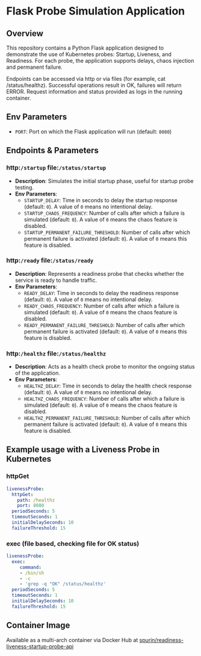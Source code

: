 # Flask Probe Simulation Application

## Overview

This repository contains a Python Flask application designed to demonstrate the use of Kubernetes probes: Startup, Liveness, and Readiness. For each probe, the application supports delays, chaos injection and permanent failure.

Endpoints can be accessed via http or via files (for example, cat /status/healthz). Successful operations result in OK, failures will return ERROR. Request information and status provided as logs in the running container.

## Env Parameters

- `PORT`: Port on which the Flask application will run (default: `8080`)

## Endpoints & Parameters

### http:`/startup` file:`/status/startup`

- **Description**: Simulates the initial startup phase, useful for startup probe testing.
- **Env Parameters**:
  - `STARTUP_DELAY`: Time in seconds to delay the startup response (default: `0`). A value of `0` means no intentional delay.
  - `STARTUP_CHAOS_FREQUENCY`: Number of calls after which a failure is simulated (default: `0`). A value of `0` means the chaos feature is disabled.
  - `STARTUP_PERMANENT_FAILURE_THRESHOLD`: Number of calls after which permanent failure is activated (default: `0`). A value of `0` means this feature is disabled.

### http:`/ready` file:`/status/ready`

- **Description**: Represents a readiness probe that checks whether the service is ready to handle traffic.
- **Env Parameters**:
  - `READY_DELAY`: Time in seconds to delay the readiness response (default: `0`). A value of `0` means no intentional delay.
  - `READY_CHAOS_FREQUENCY`: Number of calls after which a failure is simulated (default: `0`). A value of `0` means the chaos feature is disabled.
  - `READY_PERMANENT_FAILURE_THRESHOLD`: Number of calls after which permanent failure is activated (default: `0`). A value of `0` means this feature is disabled.

### http:`/healthz` file:`/status/healthz`

- **Description**: Acts as a health check probe to monitor the ongoing status of the application.
- **Env Parameters**:
  - `HEALTHZ_DELAY`: Time in seconds to delay the health check response (default: `0`). A value of `0` means no intentional delay.
  - `HEALTHZ_CHAOS_FREQUENCY`: Number of calls after which a failure is simulated (default: `0`). A value of `0` means the chaos feature is disabled.
  - `HEALTHZ_PERMANENT_FAILURE_THRESHOLD`: Number of calls after which permanent failure is activated (default: `0`). A value of `0` means this feature is disabled.

## Example usage with a Liveness Probe in Kubernetes

### httpGet

```yaml
livenessProbe:
  httpGet:
    path: /healthz
    port: 8080
  periodSeconds: 5
  timeoutSeconds: 1
  initialDelaySeconds: 10
  failureThreshold: 15
```

### exec (file based, checking file for OK status)

```yaml
livenessProbe:
  exec:
     command:
     - /bin/sh
     - -c
     - 'grep -q "OK" /status/healthz'
  periodSeconds: 5
  timeoutSeconds: 1
  initialDelaySeconds: 10
  failureThreshold: 15
```

## Container Image

Available as a multi-arch container via Docker Hub at [spurin/readiness-liveness-startup-probe-api](https://hub.docker.com/r/spurin/readiness-liveness-startup-probe-api)
